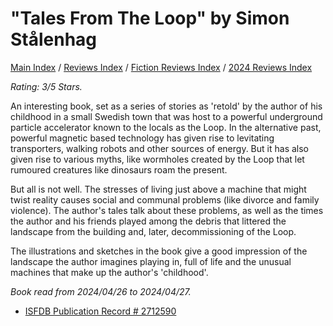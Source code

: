 # "Tales From The Loop" by Simon Stålenhag

[Main Index](../../../README.md) / [Reviews Index](../../README.md) / [Fiction Reviews Index](../README.md) / [2024 Reviews Index](README.md)

*Rating: 3/5 Stars.*

An interesting book, set as a series of stories as 'retold' by the author of his childhood in a small Swedish town that was host to a powerful underground particle accelerator known to the locals as the Loop. In the alternative past, powerful magnetic based technology has given rise to levitating transporters, walking robots and other sources of energy. But it has also given rise to various myths, like wormholes created by the Loop that let rumoured creatures like dinosaurs roam the present.

But all is not well. The stresses of living just above a machine that might twist reality causes social and communal problems (like divorce and family violence). The author's tales talk about these problems, as well as the times the author and his friends played among the debris that littered the landscape from the building and, later, decommissioning of the Loop.

The illustrations and sketches in the book give a good impression of the landscape the author imagines playing in, full of life and the unusual machines that make up the author's 'childhood'.

*Book read from 2024/04/26 to 2024/04/27.*

- [ISFDB Publication Record # 2712590](https://www.isfdb.org/cgi-bin/title.cgi?2712590)

